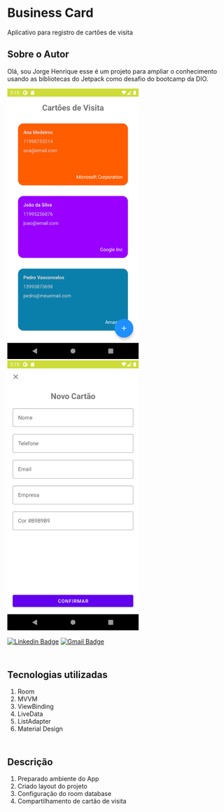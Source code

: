 # Business Card

Aplicativo para registro de cartões de visita

## Sobre o Autor
Olá, sou Jorge Henrique esse é um projeto para ampliar o conhecimento usando as bibliotecas do Jetpack como desafio do bootcamp da DIO.

<img src="https://raw.githubusercontent.com/jhchiarelli/businesscard/master/screenshots/Screenshot_1629224135.png" width="300" />  <img src="https://raw.githubusercontent.com/jhchiarelli/businesscard/master/screenshots/Screenshot_1629224151.png" width="300" />

[![Linkedin Badge](https://img.shields.io/badge/-Jorge_H._Chiarelli-blue?style=flat-square&logo=Linkedin&logoColor=white&link=https://br.linkedin.com/in/jorge-henrique-chiarelli-399251217)](https://br.linkedin.com/in/jorge-henrique-chiarelli-399251217)  [![Gmail Badge](https://img.shields.io/badge/-jhcchiarelli@gmail.com-c14438?style=flat-square&logo=Gmail&logoColor=white&link=mailto:jhcchiarelli@gmail.com)](mailto:jhcchiarelli@gmail.com)

<!-- ![Screen Shot](https://raw.githubusercontent.com/jhchiarelli/businesscard/master/screenshots/Screenshot_1629224135.png) -->

<!-- ![Screen Shot](https://raw.githubusercontent.com/jhchiarelli/businesscard/master/screenshots/Screenshot_1629224151.png) -->

## <br />Tecnologias utilizadas
1. Room
2. MVVM
3. ViewBinding
4. LiveData
5. ListAdapter
6. Material Design

## <br />Descrição
1. Preparado ambiente do App
3. Criado layout do projeto
5. Configuração do room database
7. Compartilhamento de cartão de visita